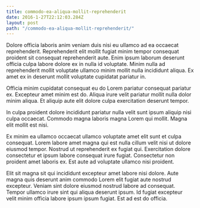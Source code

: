 ```yaml
---
title: commodo-ea-aliqua-mollit-reprehenderit
date: 2016-1-27T22:12:03.284Z
layout: post
path: "/commodo-ea-aliqua-mollit-reprehenderit/"
---
```


Dolore officia laboris anim veniam duis nisi eu ullamco ad ea occaecat reprehenderit. Reprehenderit elit mollit fugiat minim tempor consequat proident sit consequat reprehenderit aute. Enim ipsum laborum deserunt officia culpa labore dolore ex in nulla id voluptate. Minim nulla ad reprehenderit mollit voluptate ullamco minim mollit nulla incididunt aliqua. Ex amet ex in deserunt mollit voluptate cupidatat pariatur in.

Officia minim cupidatat consequat eu do Lorem pariatur consequat pariatur ex. Excepteur amet minim est do. Aliqua irure velit pariatur mollit nulla dolor minim aliqua. Et aliquip aute elit dolore culpa exercitation deserunt tempor.

In culpa proident dolore incididunt pariatur nulla velit sunt ipsum aliquip nisi culpa occaecat. Commodo magna laboris magna Lorem qui mollit. Magna elit mollit est nisi.

Ex minim ea ullamco occaecat ullamco voluptate amet elit sunt et culpa consequat. Lorem labore amet magna qui est nulla cillum velit nisi ut dolore eiusmod tempor. Nostrud ut reprehenderit ex fugiat qui. Exercitation dolore consectetur et ipsum labore consequat irure fugiat. Consectetur non proident amet laboris ex. Est aute ad voluptate ullamco nisi proident.

Elit sit magna sit qui incididunt excepteur amet labore nisi dolore. Aute magna quis deserunt anim commodo Lorem elit fugiat aute nostrud excepteur. Veniam sint dolore eiusmod nostrud labore ad consequat. Tempor ullamco irure sint qui aliqua deserunt ipsum. Id fugiat excepteur velit minim officia labore ipsum ipsum fugiat. Est ad est do officia.